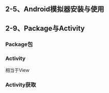 





## 2-5、Android模拟器安装与使用







## 2-9、Package与Activity

### Package包



### Activity

相当于View



### Activity获取















